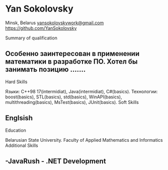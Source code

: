 # Yan Sokolovsky #

Minsk, Belarus
yansokolovskywork@gmail.com      
https://github.com/YanSokolovsky

Summary of qualification

Особенно заинтересован в применении математики в разработке ПО.  Хотел бы занимать позицию ……. 
-------------------------------------------------------------------------------------------------------------------------------------
Hard Skills

Языки: C++98 17(intermidiat), Java(intermidiat), C#(basics).
Технологии: boost(basics), STL(basics), std(basics), WinAPI(basics), multithreading(basics), MsTest(basics), JUnit(basics).
Soft Skills

Englsish
-------------------------------------------------------------------------------------------------------------------------------
Education

Belarusian State University. Faculty of Applied Mathematics and Informatics
Additional Skills

-JavaRush
-<EPAM> .NET Development
-------------------------------------------------------------------------------------------------------------------------------------




